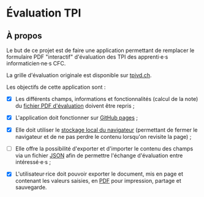 # Évaluation TPI

## À propos

Le but de ce projet est de faire une application permettant de remplacer le
formulaire PDF "interactif" d'évaluation des TPI des apprenti·e·s
informaticien·ne·s CFC.

La grille d'évaluation originale est disponible sur [tpivd.ch].

Les objectifs de cette application sont :

  * [x] Les différents champs, informations et fonctionnalités (calcul de la
    note) du [fichier PDF d'évaluation] doivent être repris ;
  * [x] L'application doit fonctionner sur [GitHub pages] ;
  * [x] Elle doit utiliser le [stockage local du navigateur] (permettant de
    fermer le navigateur et de ne pas perdre le contenu lorsqu'on revisite la
    page) ;
  * [ ] Elle offre la possibilité d'exporter et d'importer le contenu des champs
    via un fichier [JSON] afin de permettre l'échange d'évaluation entre
    intéressé·e·s ;
  * [x] L'utilisateur·rice doit pouvoir exporter le document, mis en page et
    contenant les valeurs saisies, en [PDF] pour impression, partage et
    sauvegarde.


[#//]: Références---------------------------------------------------------------
[tpivd.ch]: http://www.tpivd.ch/files/cfc-ordo2k14/2.%20Feuille%20d%20evaluation.pdf
[fichier PDF d'évaluation]: http://www.tpivd.ch/files/cfc-ordo2k14/2.%20Feuille%20d%20evaluation.pdf
[GitHub pages]: https://pages.github.com/
[stockage local du navigateur]: https://developer.mozilla.org/en-US/docs/Web/API/Web_Storage_API
[JSON]: https://www.json.org/
[PDF]: https://en.wikipedia.org/wiki/PDF

